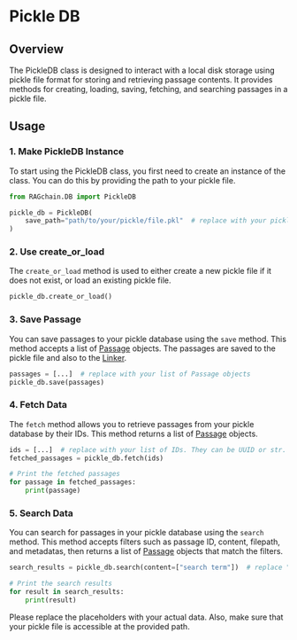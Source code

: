 # Pickle DB

## Overview

The PickleDB class is designed to interact with a local disk storage using pickle file format for storing and retrieving passage contents. It provides methods for creating, loading, saving, fetching, and searching passages in a pickle file.

## Usage

### 1. Make PickleDB Instance

To start using the PickleDB class, you first need to create an instance of the class. You can do this by providing the path to your pickle file.

```python
from RAGchain.DB import PickleDB

pickle_db = PickleDB(
    save_path="path/to/your/pickle/file.pkl"  # replace with your pickle file path
)
```

### 2. Use create\_or\_load

The `create_or_load` method is used to either create a new pickle file if it does not exist, or load an existing pickle file.

```python
pickle_db.create_or_load()
```

### 3. Save Passage

You can save passages to your pickle database using the `save` method. This method accepts a list of [Passage](https://nomadamas.github.io/RAGchain/build/html/RAGchain.schema.html#module-RAGchain.schema.passage) objects. The passages are saved to the pickle file and also to the [Linker](../../utils/linker.md).

```python
passages = [...]  # replace with your list of Passage objects
pickle_db.save(passages)
```

### 4. Fetch Data

The `fetch` method allows you to retrieve passages from your pickle database by their IDs. This method returns a list of [Passage](https://nomadamas.github.io/RAGchain/build/html/RAGchain.schema.html#module-RAGchain.schema.passage) objects.

```python
ids = [...]  # replace with your list of IDs. They can be UUID or str.
fetched_passages = pickle_db.fetch(ids)

# Print the fetched passages
for passage in fetched_passages:
    print(passage)
```

### 5. Search Data

You can search for passages in your pickle database using the `search` method. This method accepts filters such as passage ID, content, filepath, and metadatas, then returns a list of [Passage](https://nomadamas.github.io/RAGchain/build/html/RAGchain.schema.html#module-RAGchain.schema.passage) objects that match the filters.

```python
search_results = pickle_db.search(content=["search term"])  # replace "search term" with your search term

# Print the search results
for result in search_results:
    print(result)
```

Please replace the placeholders with your actual data. Also, make sure that your pickle file is accessible at the provided path.
